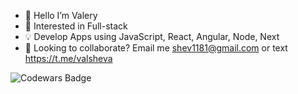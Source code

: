 - 👋 Hello I’m Valery
- 👀 Interested in Full-stack
- 💡 Develop Apps using JavaScript, React, Angular, Node, Next
- 🚀 Looking to collaborate? Email me shev1181@gmail.com
  or text https://t.me/valsheva

![Codewars Badge](https://www.codewars.com/users/vishev/badges/large)





